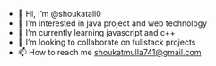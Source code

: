- 👋 Hi, I’m @shoukatali0
- 👀 I’m interested in java project and web technology
- 🌱 I’m currently learning javascript and c++
- 💞️ I’m looking to collaborate on fullstack projects
- 📫 How to reach me shoukatmulla741@gmail.com

<!---
shoukatali0/shoukatali0 is a ✨ special ✨ repository because its `README.md` (this file) appears on your GitHub profile.
You can click the Preview link to take a look at your changes.
--->
